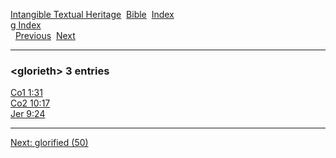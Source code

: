 [Intangible Textual Heritage](../../index)  [Bible](../index) 
[Index](index)   
[g Index](_g_)  
  [Previous](c04802)  [Next](c04804) 

------------------------------------------------------------------------

### &lt;glorieth&gt; 3 entries

[Co1 1:31](../kjv/co1001.htm#031)  
[Co2 10:17](../kjv/co2010.htm#017)  
[Jer 9:24](../kjv/jer009.htm#024)  

------------------------------------------------------------------------

[Next: glorified (50)](c04804)
